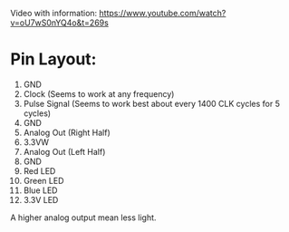 Video with information: https://www.youtube.com/watch?v=oU7wS0nYQ4o&t=269s

# Pin Layout:

1. GND
2. Clock (Seems to work at any frequency)
3. Pulse Signal (Seems to work best about every 1400 CLK cycles for 5 cycles)
4. GND
5. Analog Out (Right Half)
6. 3.3VW
7. Analog Out (Left Half)
8. GND
9. Red LED
10. Green LED
11. Blue LED
12. 3.3V LED

A higher analog output mean less light.
